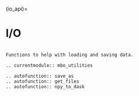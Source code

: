 
(io_api)=
# I/O

```{eval-rst}

Functions to help with loading and saving data.

.. currentmodule:: mbo_utilities

.. autofunction:: save_as
.. autofunction:: get_files
.. autofunction:: npy_to_dask

```
